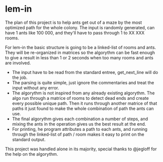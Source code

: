 # lem-in

The plan of this project is to help ants get out of a maze by the most optimized path for the whole colony.
The input is randomly generated, can have 1 ants like 100 000, and they'll have to pass through 1 to XX XXX rooms.

For lem-in the basic structure is going to be a linked-list of rooms and ants. They will be re-organized in matrices so the algorythm can be fast enough
to give a result in less than 1 or 2 seconds when too many rooms and ants are involved.

- The input have to be read from the standard entree, get_next_line will do the job.
- The parsing is quite simple, just ignore the commentaries and treat the input without any error.
- The algorythm is not inspired from any already existing algorythm. The algo run through a matrice of rooms to detect dead ends and create every possible unique path.
Then it runs through another matrice of that paths it just found to make the whole combination of path the ants can use.
- The final algorythm gives each combination a number of steps, and mixing the ants in the operation gives us the best result at the end.
- For printing, he program attributes a path to each ants, and running through the linked-list of path / room makes it easy to print on the standard output.

This project was handled alone in its majority, special thanks to @jegloff for the help on the algorythm.
